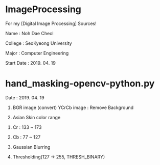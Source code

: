 # ImageProcessing
For my [Digital Image Processing] Sources!


Name : Noh Dae Cheol

College : SeoKyeong University

Major : Computer Engineering

Start Date : 2019. 04. 19



# hand_masking-opencv-python.py
Date : 2019. 04. 19


<Usage>

1. BGR image (convert) YCrCb image : Remove Background

2. Asian Skin color range

  1) Cr : 133 ~ 173
  
  2) Cb : 77 ~ 127
  
3. Gaussian Blurring

4. Thresholding(127 -> 255, THRESH_BINARY)


